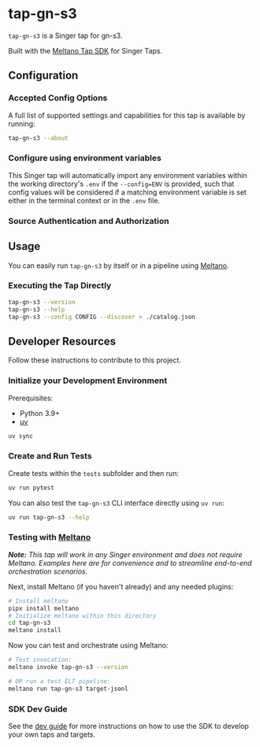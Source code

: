 # tap-gn-s3

`tap-gn-s3` is a Singer tap for gn-s3.

Built with the [Meltano Tap SDK](https://sdk.meltano.com) for Singer Taps.

<!--

Developer TODO: Update the below as needed to correctly describe the install procedure. For instance, if you do not have a PyPI repo, or if you want users to directly install from your git repo, you can modify this step as appropriate.

## Installation

Install from PyPI:

```bash
pipx install tap-gn-s3
```

Install from GitHub:

```bash
pipx install git+https://github.com/ORG_NAME/tap-gn-s3.git@main
```

-->

## Configuration

### Accepted Config Options

<!--
Developer TODO: Provide a list of config options accepted by the tap.

This section can be created by copy-pasting the CLI output from:

```
tap-gn-s3 --about --format=markdown
```
-->

A full list of supported settings and capabilities for this
tap is available by running:

```bash
tap-gn-s3 --about
```

### Configure using environment variables

This Singer tap will automatically import any environment variables within the working directory's
`.env` if the `--config=ENV` is provided, such that config values will be considered if a matching
environment variable is set either in the terminal context or in the `.env` file.

### Source Authentication and Authorization

<!--
Developer TODO: If your tap requires special access on the source system, or any special authentication requirements, provide those here.
-->

## Usage

You can easily run `tap-gn-s3` by itself or in a pipeline using [Meltano](https://meltano.com/).

### Executing the Tap Directly

```bash
tap-gn-s3 --version
tap-gn-s3 --help
tap-gn-s3 --config CONFIG --discover > ./catalog.json
```

## Developer Resources

Follow these instructions to contribute to this project.

### Initialize your Development Environment

Prerequisites:

- Python 3.9+
- [uv](https://docs.astral.sh/uv/)

```bash
uv sync
```

### Create and Run Tests

Create tests within the `tests` subfolder and
  then run:

```bash
uv run pytest
```

You can also test the `tap-gn-s3` CLI interface directly using `uv run`:

```bash
uv run tap-gn-s3 --help
```

### Testing with [Meltano](https://www.meltano.com)

_**Note:** This tap will work in any Singer environment and does not require Meltano.
Examples here are for convenience and to streamline end-to-end orchestration scenarios._

<!--
Developer TODO:
Your project comes with a custom `meltano.yml` project file already created. Open the `meltano.yml` and follow any "TODO" items listed in
the file.
-->

Next, install Meltano (if you haven't already) and any needed plugins:

```bash
# Install meltano
pipx install meltano
# Initialize meltano within this directory
cd tap-gn-s3
meltano install
```

Now you can test and orchestrate using Meltano:

```bash
# Test invocation:
meltano invoke tap-gn-s3 --version

# OR run a test ELT pipeline:
meltano run tap-gn-s3 target-jsonl
```

### SDK Dev Guide

See the [dev guide](https://sdk.meltano.com/en/latest/dev_guide.html) for more instructions on how to use the SDK to
develop your own taps and targets.
